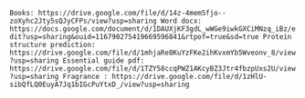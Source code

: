 `
Books: https://drive.google.com/file/d/14z-4mem5fjo--zoXyhc2Jty5sQJyCFPs/view?usp=sharing
Word docx: https://docs.google.com/document/d/1DAUXjKF3gdL_wWGe9iwkGXCiMNzq_iBz/edit?usp=sharing&ouid=116790275419669596841&rtpof=true&sd=true
Protein structure prediction: https://drive.google.com/file/d/1mhjaRe8KuYzFKe2ihKvxmYb5Wveonv_8/view?usp=sharing
Essential guide pdf: https://drive.google.com/file/d/1TZY58ccqPWZ1AKcyBZ3Jtr4fbzpUxs2U/view?usp=sharing
Fragrance : https://drive.google.com/file/d/1zHlU-sibQfLQ0EuyA7Jq1bIGcPuYtxD_/view?usp=sharing
`
